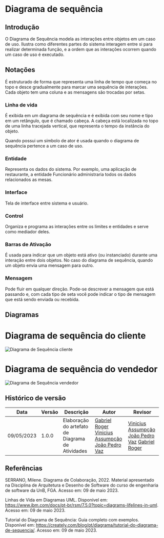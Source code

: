 # Diagrama de sequência

## Introdução

O Diagrama de Sequência modela as interações entre objetos em um caso de uso. Ilustra como diferentes partes do sistema interagem entre si para realizar determinada função, e a ordem que as interações ocorrem quando um caso de uso é executado.

## Notações

É estruturado de forma que representa uma linha de tempo que começa no topo e desce gradualmente para marcar uma sequência de interações. Cada objeto tem uma coluna e as mensagens são trocadas por setas.

### Linha de vida

É exibida em um diagrama de sequência e é exibida com seu nome e tipo em um retângulo, que é chamado cabeça. A cabeça está localizada no topo de uma linha tracejada vertical, que representa o tempo da instância do objeto.

Quando possui um símbolo de ator é usada quando o diagrama de sequência pertence a um caso de uso.

### Entidade

Representa os dados do sistema. Por exemplo, uma aplicação de restaurante, a entidade Funcionário administraria todos os dados relacionados as mesas.

### Interface

Tela de interface entre sistema e usuário.

### Control

Organiza e programa as interações entre os limites e entidades e serve como mediador deles.

### Barras de Ativação

É usada para indicar que um objeto está ativo (ou instanciado) durante uma interação entre dois objetos. No caso do diagrama de sequência, quando um objeto envia uma mensagem para outro.

### Mensagem

Pode fluir em qualquer direção. Pode-se descrever a mensagem que está passando e, com cada tipo de seta você pode indicar o tipo de mensagem que está sendo enviada ou recebida.

## Diagramas

# Diagrama de sequência do cliente

![Diagrama de Sequência cliente]()

# Diagrama de sequência do vendedor

![Diagrama de Sequência vendedor]()


## Histórico de versão

Data | Versão |Descrição |Autor | Revisor
-----|--------|----------|------|--------
09/05/2023| 1.0.0| Elaboração do artefato de Diagrama de Atividades | [Gabriel Roger](https://github.com/)  [Vinicius Assumpção](https://github.com/viniman27) [João Pedro Vaz](https://github.com/) | [Vinicius Assumpção](https://github.com/viniman27) [João Pedro Vaz](https://github.com/) [Gabriel Roger](https://github.com/)


## Referências
SERRANO, Milene. Diagrama de Colaboração, 2022. Material apresentado na Disciplina de Arquitetura e Desenho de Software do curso de engenharia de software da UnB, FGA. Acesso em: 09 de maio 2023.

Linhas de Vida em Diagramas UML. Disponível em: https://www.ibm.com/docs/pt-br/rsm/7.5.0?topic=diagrams-lifelines-in-uml. Acesso em: 09 de maio 2023.

Tutorial do Diagrama de Sequência: Guia completo com exemplos. Disponível em: https://creately.com/blog/pt/diagrama/tutorial-do-diagrama-de-sequencia/. Acesso em: 09 de maio 2023.
